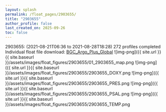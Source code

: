 ```yaml
---
layout: splash
permalink: /float_pages/2903655/
title: "2903655"
author_profile: false
last_created_on: 2025-09-26
toc: false
---
```

 
2903655:  (2021-08-21T06:36 to 2021-08-28T18:28)
272 profiles completed
Individual float file download: [BGC_Argo_Plus_Global](https://ftp.soest.hawaii.edu/bgc_argo_plus/Individual_Floats/outliers_removed/2903655_Sprof_processed.nc)
![img-png]({{ site.url }}{{ site.baseurl }}/assets/images/float_figures/2903655/01_2903655_map.png
![img-png]({{ site.url }}{{ site.baseurl }}/assets/images/float_figures/2903655/2903655_DOXY.png
![img-png]({{ site.url }}{{ site.baseurl }}/assets/images/float_figures/2903655/2903655_PRES.png
![img-png]({{ site.url }}{{ site.baseurl }}/assets/images/float_figures/2903655/2903655_PSAL.png
![img-png]({{ site.url }}{{ site.baseurl }}/assets/images/float_figures/2903655/2903655_TEMP.png
